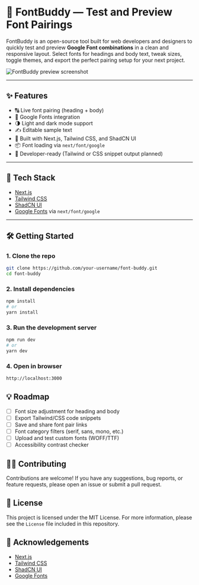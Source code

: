 # 🧪 FontBuddy — Test and Preview Font Pairings

FontBuddy is an open-source tool built for web developers and designers to quickly test and preview **Google Font combinations** in a clean and responsive layout. Select fonts for headings and body text, tweak sizes, toggle themes, and export the perfect pairing setup for your next project.

![FontBuddy preview screenshot](public/preview.png) <!-- Optional: Add actual screenshot -->

---

## ✨ Features

- 🔠 Live font pairing (heading + body)
- 🎨 Google Fonts integration
- 🌗 Light and dark mode support
- ✍️ Editable sample text
- 💨 Built with Next.js, Tailwind CSS, and ShadCN UI
- 📦 Font loading via `next/font/google`
- 🔧 Developer-ready (Tailwind or CSS snippet output planned)

---

## 🚀 Tech Stack

- [Next.js](https://nextjs.org/)
- [Tailwind CSS](https://tailwindcss.com/)
- [ShadCN UI](https://ui.shadcn.com/)
- [Google Fonts](https://fonts.google.com/) via `next/font/google`

---

## 🛠️ Getting Started

### 1. Clone the repo

```bash
git clone https://github.com/your-username/font-buddy.git
cd font-buddy
```

### 2. Install dependencies

```bash
npm install
# or
yarn install
```

### 3. Run the development server

```bash
npm run dev
# or
yarn dev
```

### 4. Open in browser

```bash
http://localhost:3000
```

## 💡 Roadmap

- [ ] Font size adjustment for heading and body
- [ ] Export Tailwind/CSS code snippets
- [ ] Save and share font pair links
- [ ] Font category filters (serif, sans, mono, etc.)
- [ ] Upload and test custom fonts (WOFF/TTF)
- [ ] Accessibility contrast checker

## 🧑‍💻 Contributing

Contributions are welcome! If you have any suggestions, bug reports, or feature requests, please open an issue or submit a pull request.

## 📝 License

This project is licensed under the MIT License. For more information, please see the `License` file included in this repository.

## 🙌 Acknowledgements

- [Next.js](https://nextjs.org/)
- [Tailwind CSS](https://tailwindcss.com/)
- [ShadCN UI](https://ui.shadcn.com/)
- [Google Fonts](https://fonts.google.com/)
